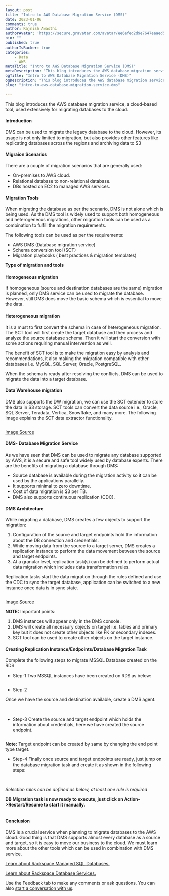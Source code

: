 ```yaml
---
layout: post
title: "Intro to AWS Database Migration Service (DMS)"
date: 2023-01-06
comments: true
author: Rajnish Awasthi
authorAvatar: 'https://secure.gravatar.com/avatar/ee6efed2d9e7647eaaed5ed4eac7585c'
bio: ""
published: true
authorIsRacker: true
categories:
    - Data
    - AWS
metaTitle: "Intro to AWS Database Migration Service (DMS)"
metaDescription: "This blog introduces the AWS database migration service, a cloud-based tool, used extensively for migrating databases to the cloud."
ogTitle: "Intro to AWS Database Migration Service (DMS)"
ogDescription: "This blog introduces the AWS database migration service, a cloud-based tool, used extensively for migrating databases to the cloud."
slug: "intro-to-aws-database-migration-service-dms"

---
```


This blog introduces the AWS database migration service, a cloud-based tool, used extensively for migrating databases to the cloud.
<!--more-->

#### Introduction
DMS can be used to migrate the legacy database to the cloud. However, its usage is not only limited to migration, but also provides other features like replicating databases across the regions and archiving data to S3


#### Migraion Scenarios 

There are a couple of migration scenarios that are generally used:

-	On-premises to AWS cloud.
-	Relational database to non-relational database.
-	DBs hosted on EC2 to managed AWS services.

#### Migration Tools
When migrating the database as per the scenario, DMS is not alone which is being used. As the DMS tool is widely used to support both homogeneous and heterogeneous migrations, other migration tools can be used as a combination to fulfill the migration requirements.

The following tools can be used as per the requirements:
-	AWS DMS (Database migration service)
-	Schema conversion tool (SCT)
-	Migration playbooks ( best practices & migration templates)


**Type of migration and tools**

#### Homogeneous migration

If homogeneous (source and destination databases are the same) migration is planned, only DMS service can be used to migrate the database. However, still DMS does move the basic schema which is essential to move the data.  


#### Heterogeneous migration

It is a must to first convert the schema in case of heterogeneous migration. The SCT tool will first create the target database and then process and analyze the source database schema. Then it will start the conversion with some actions requiring manual intervention as well.

The benefit of SCT tool is to make the migration easy by analysis and recommendations, it also making the migration compatible with other databases i.e. MySQL, SQL Server, Oracle, PostgreSQL. 

When the schema is ready after resolving the conflicts, DMS can be used to migrate the data into a target database.

#### Data Warehouse migration

DMS also supports the DW migration, we can use the SCT extender to store the data in S3 storage. SCT tools can convert the data source i.e., Oracle, SQL Server, Teradata, Vertica, Snowflake, and many more.
The following image explains the SCT data extractor functionality.

<img src=Picture1.png title="" alt="">

[Image Source](https://aws.amazon.com/blogs/database/introducing-data-extractors-in-aws-schema-conversion-tool-version-1-0-602/)


#### DMS- Database Migration Service

As we have seen that DMS can be used to migrate any database supported by AWS, it is a secure and safe tool widely used by database experts. There are the benefits of migrating a database through DMS:

-	Source database is available during the migration activity so it can be used by the applications parallelly.
-	It supports minimal to zero downtime.
-	Cost of data migration is $3 per TB.
-	DMS also supports continuous replication (CDC).

#### DMS Architecture 

While migrating a database, DMS creates a few objects to support the migration:
1.	Configuration of the source and target endpoints hold the information about the DB connection and credentials.
2.	While moving data from the source to a target server, DMS creates a replication instance to perform the data movement between the source and target endpoints.
3.	At a granular level, replication task(s) can be defined to perform actual data migration which includes data transformation rules.

Replication tasks start the data migration through the rules defined and use the CDC to sync the target database, application can be switched to a new instance once data is in sync state.

<img src=Picture2.png title="" alt="">

[Image Source](https://docs.aws.amazon.com/dms/latest/userguide/CHAP_Introduction.Components.html)

**NOTE:** Important points:
1.	DMS instances will appear only in the DMS console.
2.	DMS will create all necessary objects on target i.e. tables and primary key but it does not create other objects like FK or secondary indexes.
3.	SCT tool can be used to create other objects on the target instance.

#### Creating Replication Instance/Endpoints/Database Migration Task

Complete the following steps to migrate MSSQL Database created on the RDS 
- Step-1
Two MSSQL instances have been created on RDS as below:
<img src=Picture3.png title="" alt="">

- Step-2

Once we have the source and destination available, create a DMS agent.

<img src=Picture4.png title="" alt="">
<img src=Picture5.png title="" alt="">

- Step-3
Create the source and target endpoint which holds the information about credentials, here we have created the source endpoint.

<img src=Picture6.png title="" alt="">

**Note:** Target endpoint can be created by same by changing the end point type target.

- Step-4
Finally once source and target endpoints are ready, just jump on the database migration task and create it as shown in the following steps:

<img src=Picture7.png title="" alt="">
<img src=Picture8.png title="" alt="">

*Selection rules can be defined as below, at least one rule is required*
<img src=Picture9.png title="" alt="">

**DB Migration task is now ready to execute, just click on Action->Restart/Resume to start it manually.**

<img src=Picture10.png title="" alt="">


#### Conclusion

DMS is a crucial service when planning to migrate databases to the AWS cloud. Good thing is that DMS supports almost every database as a source and target, so it is easy to move our business to the cloud. We must learn more about the other tools which can be used in combination with DMS service. 



























































<a class="cta purple" id="cta" href="https://www.rackspace.com/data/managed-sql">Learn about Rackspace Managed SQL Databases.</a>

<a class="cta purple" id="cta" href="https://www.rackspace.com/data/databases"> Learn about Rackspace Database Services.</a>

Use the Feedback tab to make any comments or ask questions. You can also
[start a conversation with us](https://www.rackspace.com/contact).
